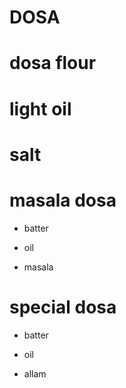 # DOSA

# dosa flour

# light oil

# salt

# masala dosa

* batter

* oil

* masala

# special dosa

* batter

* oil

* allam
